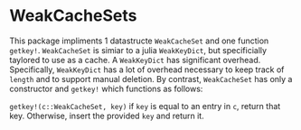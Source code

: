 # WeakCacheSets

This package impliments 1 datastructe `WeakCacheSet` and one function `getkey!`. `WeakCacheSet` is simiar to a julia `WeakKeyDict`, but specificially taylored to use as a cache. A `WeakKeyDict` has significant overhead. Specifically, `WeakKeyDict` has a lot of overhead necessary to keep track of `length` and to support manual deletion. By contrast, `WeakCacheSet` has only a constructor and `getkey!` which functions as follows:

`getkey!(c::WeakCacheSet, key)`
if `key` is equal to an entry in `c`, return that key. Otherwise, insert the provided `key` and return it.
